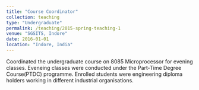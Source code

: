 ```yaml
---
title: "Course Coordinator"
collection: teaching
type: "Undergraduate"
permalink: /teaching/2015-spring-teaching-1
venue: "SGSITS, Indore"
date: 2016-01-01
location: "Indore, India"
---
```


Coordinated the undergraduate course on 8085 Microprocessor for evening classes. Eveneing classes were conducted under the Part-Time Degree Course(PTDC) programme. Enrolled students were engineering diploma holders working in different industrial organisations.

